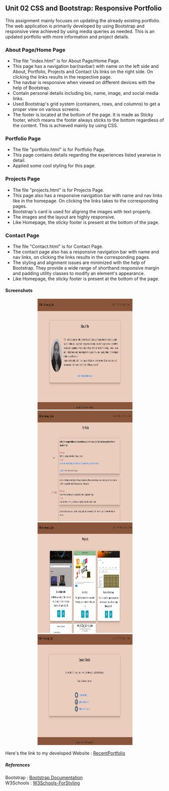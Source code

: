 ## Unit 02 CSS and Bootstrap: Responsive Portfolio

This assignment mainly focuses on updating the already existing portfolio. The web application is primarily developed by using Bootstrap and responsive view achieved by using media queries as needed. This is an updated portfolio with more information and project details.

### About Page/Home Page

* The file "index.html" is for About Page/Home Page.
* This page has a navigation bar(navbar) with name on the left side and About, Portfolio, Projects and Contact Us links on the right side. On clicking the links results in the respective page.
* The navbar is responsive when viewed on different devices with the help of Bootstrap.
* Contain personal details including bio, name, image, and social media links.
* Used Bootstrap's grid system (containers, rows, and columns) to get a proper view on various screens.
* The footer is located at the bottom of the page. It is made as Sticky footer, which means the footer always sticks to the bottom regardless of the content. This is achieved mainly by using CSS. 

### Portfolio Page

* The file "portfolio.html" is for Portfolio Page.
* This page contains details regarding the experiences listed yearwise in detail.
* Applied some cool styling for this page.

### Projects Page

* The file "projects.html" is for Projects Page.
* This page also has a responsive navigation bar with name and nav links like in the homepage. On clicking the links takes to the corresponding pages.
* Bootstrap's card is used for aligning the images with text properly.
* The images and the layout are highly responsive.
* Like Homepage, the sticky footer is present at the bottom of the page.

### Contact Page

* The file "Contact.html" is for Contact Page.
* The contact page also has a responsive navigation bar with name and nav links, on clicking the links results in the corresponding pages.
* The styling and alignment issues are minimized with the help of Bootstrap. They provide a wide range of shorthand responsive margin and padding utility classes to modify an element's appearance.
* Like Homepage, the sticky footer is present at the bottom of the page.

#### Screenshots

<p style ="text-align:center;">
<img src="Assets/Images/AboutPage.jpg" width="300" alt= "AboutPage" height="350"/>
<img src="Assets/Images/Portfolio.jpg"  width="300" alt="Portfolio Page" height="350"/>
<img src="Assets/Images/Projects.jpg" width="300" alt="Projects Page" height="350"/>
<img src="Assets/Images/Contacts.jpg"  width="300" alt="Contact Page" height="350"/>
</p>

Here's the link to my developed Website : [RecentPortfolio](https://yakinia.github.io/08-UpdatedPortfolio/index.html)

##### References

Bootstrap : [Bootstrap Documentation](https://getbootstrap.com/docs/4.5/getting-started/introduction/)<br/>
W3Schools : [W3Schools-ForStyling](https://www.w3schools.com/css/css_howto.asp)
